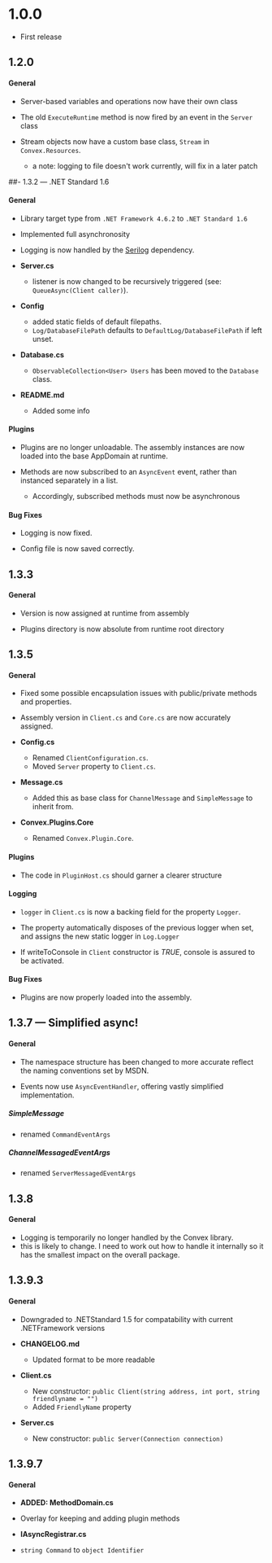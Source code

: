 # 1.0.0

 - First release

## 1.2.0

#### General

 - Server-based variables and operations now have their own class

 - The old `ExecuteRuntime` method is now fired by an event in the `Server` class

 - Stream objects now have a custom base class, `Stream` in `Convex.Resources`.
   - a note: logging to file doesn't work currently, will fix in a later patch

##- 1.3.2 — .NET Standard 1.6

#### General

 - Library target type from `.NET Framework 4.6.2` to `.NET Standard 1.6`

 - Implemented full asynchronosity

 - Logging is now handled by the [Serilog](https://serilog.net/) dependency.
 
 - **Server.cs**
    - listener is now changed to be recursively triggered (see: `QueueAsync(Client caller)`).
 
 - **Config**
    - added static fields of default filepaths.
    - `Log/DatabaseFilePath` defaults to `DefaultLog/DatabaseFilePath` if left unset.

 - **Database.cs**
    - `ObservableCollection<User> Users` has been moved to the `Database` class.
 
 - **README.md**
    - Added some info

#### Plugins

 - Plugins are no longer unloadable. The assembly instances are now loaded into the base AppDomain at runtime.

 - Methods are now subscribed to an `AsyncEvent` event, rather than instanced separately in a list.
    - Accordingly, subscribed methods must now be asynchronous
 
#### Bug Fixes

 - Logging is now fixed.

 - Config file is now saved correctly.

## 1.3.3

#### General

 - Version is now assigned at runtime from assembly

 - Plugins directory is now absolute from runtime root directory

## 1.3.5

#### General

 - Fixed some possible encapsulation issues with public/private methods and properties.
 - Assembly version in `Client.cs` and `Core.cs` are now accurately assigned.

 - **Config.cs**
    - Renamed `ClientConfiguration.cs`.
    - Moved `Server` property to `Client.cs`.

 - **Message.cs**
    - Added this as base class for `ChannelMessage` and `SimpleMessage` to inherit from.


 - **Convex.Plugins.Core**
    - Renamed `Convex.Plugin.Core`.

#### Plugins
 
 - The code in `PluginHost.cs` should garner a clearer structure

#### Logging

 - `logger` in `Client.cs` is now a backing field for the property `Logger`.
 
 - The property automatically disposes of the previous logger when set, and assigns the new static logger in `Log.Logger`

 - If writeToConsole in `Client` constructor is *TRUE*, console is assured to be activated.

#### Bug Fixes

 - Plugins are now properly loaded into the assembly.

## 1.3.7 — Simplified async!

#### General 

 - The namespace structure has been changed to more accurate reflect the naming conventions set by MSDN.

 - Events now use `AsyncEventHandler`, offering vastly simplified implementation.

##### SimpleMessage

 - renamed `CommandEventArgs`

##### ChannelMessagedEventArgs

 - renamed `ServerMessagedEventArgs`

## 1.3.8

#### General

 - Logging is temporarily no longer handled by the Convex library.
  - this is likely to change. I need to work out how to handle it internally so it has the smallest impact on the overall package.

## 1.3.9.3

#### General

 - Downgraded to .NETStandard 1.5 for compatability with current .NETFramework versions

 - **CHANGELOG.md**
   - Updated format to be more readable

 - **Client.cs**
   - New constructor: `public Client(string address, int port, string friendlyname = "")`
   - Added `FriendlyName` property
 
 - **Server.cs**
   - New constructor: `public Server(Connection connection)`

## 1.3.9.7

#### General

 - **ADDED: MethodDomain.cs**
  - Overlay for keeping and adding plugin methods

 - **IAsyncRegistrar.cs**
  - `string Command` to `object Identifier`